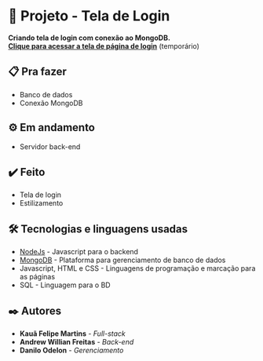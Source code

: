 # 🚀  Projeto - Tela de Login

**Criando tela de login com conexão ao MongoDB.** <br>
**[Clique para acessar a tela de página de login](https://jokerkaua.github.io/tela-de-login/login-page/)** (temporário)

## 📋 Pra fazer

* Banco de dados
* Conexão MongoDB

## ⚙️ Em andamento

* Servidor back-end

## ✔️ Feito

* Tela de login
* Estilizamento

## 🛠️ Tecnologias e linguagens usadas

* [NodeJs](https://nodejs.org) - Javascript para o backend
* [MongoDB](https://www.mongodb.com/pt-br) - Plataforma para gerenciamento de banco de dados
* Javascript, HTML e CSS - Linguagens de programação e marcação para as páginas
* SQL - Linguagem para o BD 

## ✒️ Autores

* **Kauã Felipe Martins** - *Full-stack*
* **Andrew Willian Freitas** - *Back-end*
* **Danilo Odelon** - *Gerenciamento*
